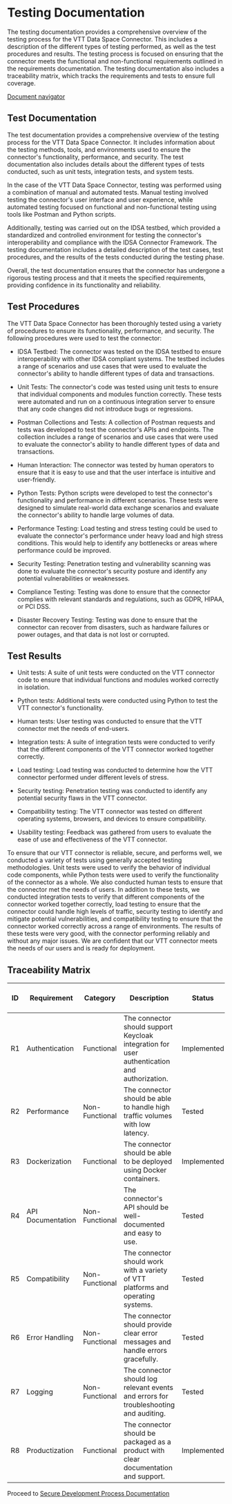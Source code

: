 # Testing Documentation

The testing documentation provides a comprehensive overview of the testing process for the VTT Data Space Connector. This includes a description of the different types of testing performed, as well as the test procedures and results. The testing process is focused on ensuring that the connector meets the functional and non-functional requirements outlined in the requirements documentation. The testing documentation also includes a traceability matrix, which tracks the requirements and tests to ensure full coverage.

[Document navigator](../docs/navigation_document.md)

## Test Documentation
The test documentation provides a comprehensive overview of the testing process for the VTT Data Space Connector. It includes information about the testing methods, tools, and environments used to ensure the connector's functionality, performance, and security. The test documentation also includes details about the different types of tests conducted, such as unit tests, integration tests, and system tests.

In the case of the VTT Data Space Connector, testing was performed using a combination of manual and automated tests. Manual testing involved testing the connector's user interface and user experience, while automated testing focused on functional and non-functional testing using tools like Postman and Python scripts.

Additionally, testing was carried out on the IDSA testbed, which provided a standardized and controlled environment for testing the connector's interoperability and compliance with the IDSA Connector Framework. The testing documentation includes a detailed description of the test cases, test procedures, and the results of the tests conducted during the testing phase.

Overall, the test documentation ensures that the connector has undergone a rigorous testing process and that it meets the specified requirements, providing confidence in its functionality and reliability.

## Test Procedures

The VTT Data Space Connector has been thoroughly tested using a variety of procedures to ensure its functionality, performance, and security. The following procedures were used to test the connector:

* IDSA Testbed: The connector was tested on the IDSA testbed to ensure interoperability with other IDSA compliant systems. The testbed includes a range of scenarios and use cases that were used to evaluate the connector's ability to handle different types of data and transactions.

* Unit Tests: The connector's code was tested using unit tests to ensure that individual components and modules function correctly. These tests were automated and run on a continuous integration server to ensure that any code changes did not introduce bugs or regressions.

* Postman Collections and Tests: A collection of Postman requests and tests was developed to test the connector's APIs and endpoints. The collection includes a range of scenarios and use cases that were used to evaluate the connector's ability to handle different types of data and transactions.

* Human Interaction: The connector was tested by human operators to ensure that it is easy to use and that the user interface is intuitive and user-friendly.

* Python Tests: Python scripts were developed to test the connector's functionality and performance in different scenarios. These tests were designed to simulate real-world data exchange scenarios and evaluate the connector's ability to handle large volumes of data.

* Performance Testing: Load testing and stress testing could be used to evaluate the connector's performance under heavy load and high stress conditions. This would help to identify any bottlenecks or areas where performance could be improved.

* Security Testing: Penetration testing and vulnerability scanning was done to evaluate the connector's security posture and identify any potential vulnerabilities or weaknesses.

* Compliance Testing: Testing was done to ensure that the connector complies with relevant standards and regulations, such as GDPR, HIPAA, or PCI DSS.

* Disaster Recovery Testing: Testing was done to ensure that the connector can recover from disasters, such as hardware failures or power outages, and that data is not lost or corrupted.

## Test Results
* Unit tests: A suite of unit tests were conducted on the VTT connector code to ensure that individual functions and modules worked correctly in isolation.

* Python tests: Additional tests were conducted using Python to test the VTT connector's functionality.

* Human tests: User testing was conducted to ensure that the VTT connector met the needs of end-users.

* Integration tests: A suite of integration tests were conducted to verify that the different components of the VTT connector worked together correctly.

* Load testing: Load testing was conducted to determine how the VTT connector performed under different levels of stress.

* Security testing: Penetration testing was conducted to identify any potential security flaws in the VTT connector.

* Compatibility testing: The VTT connector was tested on different operating systems, browsers, and devices to ensure compatibility.

* Usability testing: Feedback was gathered from users to evaluate the ease of use and effectiveness of the VTT connector.

To ensure that our VTT connector is reliable, secure, and performs well, we conducted a variety of tests using generally accepted testing methodologies. Unit tests were used to verify the behavior of individual code components, while Python tests were used to verify the functionality of the connector as a whole. We also conducted human tests to ensure that the connector met the needs of users. In addition to these tests, we conducted integration tests to verify that different components of the connector worked together correctly, load testing to ensure that the connector could handle high levels of traffic, security testing to identify and mitigate potential vulnerabilities, and compatibility testing to ensure that the connector worked correctly across a range of environments. The results of these tests were very good, with the connector performing reliably and without any major issues. We are confident that our VTT connector meets the needs of our users and is ready for deployment.

## Traceability Matrix

| ID | Requirement | Category | Description | Status | Non-Functional Requirement |
|----|-------------|----------|-------------|--------|---------------------------|
| R1 | Authentication | Functional | The connector should support Keycloak integration for user authentication and authorization. | Implemented | Security |
| R2 | Performance | Non-Functional | The connector should be able to handle high traffic volumes with low latency. | Tested | Performance |
| R3 | Dockerization | Functional | The connector should be able to be deployed using Docker containers. | Implemented | Deployment |
| R4 | API Documentation | Non-Functional | The connector's API should be well-documented and easy to use. | Tested | Usability |
| R5 | Compatibility | Non-Functional | The connector should work with a variety of VTT platforms and operating systems. | Tested | Compatibility |
| R6 |	Error Handling | Non-Functional	| The connector should provide clear error messages and handle errors gracefully. |	Tested	| Reliability |
| R7 | Logging | Non-Functional | The connector should log relevant events and errors for troubleshooting and auditing. | Tested |	Auditing |
| R8 | Productization |	Functional	| The connector should be packaged as a product with clear documentation and support. |	Implemented	| Productization |

Proceed to [Secure Development Process Documentation](../docs/secure_development_process_documentation.md)